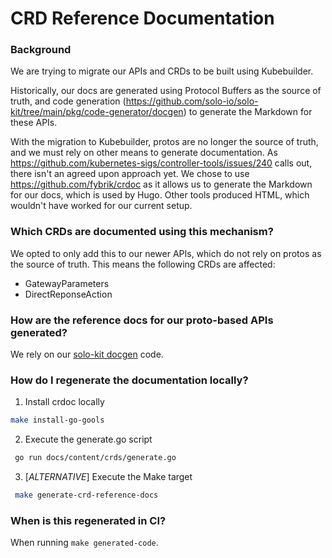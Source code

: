 # CRD Reference Documentation

### Background
We are trying to migrate our APIs and CRDs to be built using Kubebuilder.

Historically, our docs are generated using Protocol Buffers as the source of truth, and code generation (https://github.com/solo-io/solo-kit/tree/main/pkg/code-generator/docgen) to generate the Markdown for these APIs.

With the migration to Kubebuilder, protos are no longer the source of truth, and we must rely on other means to
generate documentation. As https://github.com/kubernetes-sigs/controller-tools/issues/240 calls out, there isn't an agreed
upon approach yet. We chose to use https://github.com/fybrik/crdoc as it allows us to generate the Markdown for our docs,
which is used by Hugo. Other tools produced HTML, which wouldn't have worked for our current setup.

### Which CRDs are documented using this mechanism?
We opted to only add this to our newer APIs, which do not rely on protos as the source of truth. This means the following CRDs are affected:
- GatewayParameters
- DirectReponseAction

### How are the reference docs for our proto-based APIs generated?
We rely on our [solo-kit docgen](https://github.com/solo-io/solo-kit/tree/main/pkg/code-generator/docgen) code.

### How do I regenerate the documentation locally?
1. Install crdoc locally
```bash
make install-go-gools
```

2. Execute the generate.go script
```bash
 go run docs/content/crds/generate.go
```

3. [_ALTERNATIVE_] Execute the Make target
```bash
 make generate-crd-reference-docs
```

### When is this regenerated in CI?
When running `make generated-code`.
